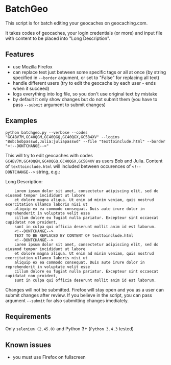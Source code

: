 # BatchGeo

This script is for batch editing your geocaches on geocaching.com.

It takes codes of geocaches, your login credentials (or more) and 
input file with content to be placed into "Long Description". 

## Features
* use Mozilla Firefox
* can replace text just between some specific tags or all at once (by string specified in `--border` argument, or set to "False" for replacing all text)
* handle different users (try to edit the geocache by each user - ends when it succeed)
* logs everything into log file, so you don't use original text by mistake
* by default it only show changes but do not submit them (you have to pass `--submit` argument to submit changes)

## Examples

	python batchgeo.py --verbose --codes "GC4BV7M,GC40QGM,GC40QGQ,GC40QGX,GC584XV" --logins "Bob:bobpasswd,Julia:juliapasswd" --file "texttoinclude.html" --border "<!--DONTCHANGE-->"

This will try to edit geocaches with codes `GC4BV7M,GC40QGM,GC40QGQ,GC40QGX,GC584XV` as 
users Bob and Julia. Content of `texttoinclude.html` will included between occurences of
`<!--DONTCHANGE-->` string, e.g.:

Long Description:

		Lorem ipsum dolor sit amet, consectetur adipiscing elit, sed do eiusmod tempor incididunt ut labore 
		et dolore magna aliqua. Ut enim ad minim veniam, quis nostrud exercitation ullamco laboris nisi ut 
		aliquip ex ea commodo consequat. Duis aute irure dolor in reprehenderit in voluptate velit esse 
		cillum dolore eu fugiat nulla pariatur. Excepteur sint occaecat cupidatat non proident, 
		sunt in culpa qui officia deserunt mollit anim id est laborum.
		<!--DONTCHANGE-->
		TEXT TO BE REPLACED BY CONTENT OF texttoinclude.html
		<!--DONTCHANGE-->
		Lorem ipsum dolor sit amet, consectetur adipiscing elit, sed do eiusmod tempor incididunt ut labore 
		et dolore magna aliqua. Ut enim ad minim veniam, quis nostrud exercitation ullamco laboris nisi ut 
		aliquip ex ea commodo consequat. Duis aute irure dolor in reprehenderit in voluptate velit esse 
		cillum dolore eu fugiat nulla pariatur. Excepteur sint occaecat cupidatat non proident, 
		sunt in culpa qui officia deserunt mollit anim id est laborum.

Changes will not be submitted. Firefox will stay open and you as a user can submit changes after review. 
If you believe in the script, you can pass argument `--submit` for also submitting changes imediately.   

## Requirements
Only `selenium (2.45.0)` and Python 3+ (`Python 3.4.3` tested)

## Known issues
* you must use Firefox on fullscreen

